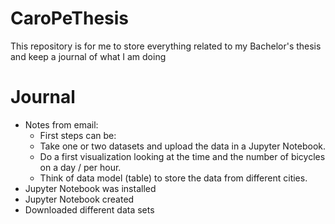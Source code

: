 # CaroPeThesis
This repository is for me to store everything related to my Bachelor's thesis and keep a journal of what I am doing

# Journal
- Notes from email:
  -  First steps can be: 
  - Take one or two datasets  and upload the data in a Jupyter Notebook. 
  - Do a first visualization looking at the time and the number of bicycles on a day / per hour.
  - Think of data model (table) to store the data from different cities. 
- Jupyter Notebook was installed
- Jupyter Notebook created
- Downloaded different data sets
